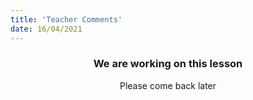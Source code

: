 ```yaml
---
title: 'Teacher Comments'
date: 16/04/2021
---
```


### <center>We are working on this lesson</center>
<center>Please come back later</center>